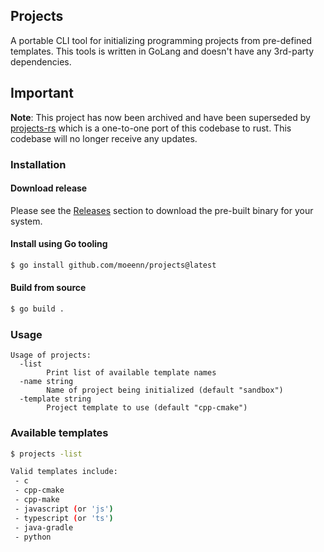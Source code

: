 ## Projects
A portable CLI tool for initializing programming projects from pre-defined templates. This tools is written in GoLang and doesn't have any 3rd-party dependencies.

## Important

**Note**: This project has now been archived and have been superseded by [projects-rs](https://github.com/moeenn/projects-rs) which is a one-to-one port of this codebase to rust. This codebase will no longer receive any updates.


### Installation

#### Download release

Please see the [Releases](https://github.com/moeenn/projects/releases) section to download the pre-built binary for your system.


#### Install using Go tooling 

```bash
$ go install github.com/moeenn/projects@latest
```

#### Build from source

```bash
$ go build .
```


### Usage

```
Usage of projects:
  -list
    	Print list of available template names
  -name string
    	Name of project being initialized (default "sandbox")
  -template string
    	Project template to use (default "cpp-cmake")
```

### Available templates

```bash
$ projects -list

Valid templates include: 
 - c
 - cpp-cmake
 - cpp-make
 - javascript (or 'js')
 - typescript (or 'ts')
 - java-gradle
 - python
```